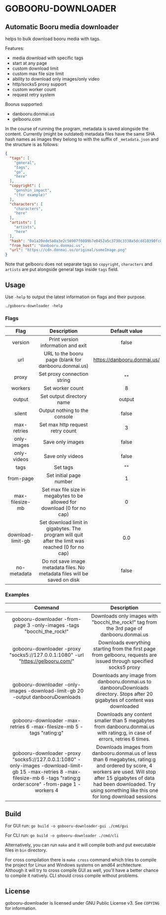 # GOBOORU-DOWNLOADER
## Automatic Booru media downloader

helps to bulk download booru media with tags.

Features:
- media download with specific tags
- start at any page
- custom download limit
- custom max file size limit
- ability to download only images/only video
- http/socks5 proxy support
- custom worker count
- request retry system

Boorus supported:
- danbooru.donmai.us
- gelbooru.com


In the course of running the program, metadata is saved alongside the content. Currently (might be outdated) metadata files have the same SHA hash names as images they belong to with the suffix of `_metadata.json` and the structure is as follows:

```json
{
  "tags": [
    "general",
    "tags",
    "go",
    "here"
  ],
  "copyright": [
    "genshin_impact",
    "(for example)"
  ],
  "characters": [
    "characters",
    "here"
  ],
  "artists": [
    "artists",
    "here"
  ],
  "hash": "0a1a20ede5a8a3e2c56907f6099b7e0452a5c3730c3338a5dcdd18390fc81534",
  "from_host": "danbooru.donmai.us",
  "url": "https://cdn.donmai.us/original/someImage.png"
}
```

Note that gelbooru does not separate tags so `copyright`, `characters` and `artists` are put alongside general tags inside `tags` field.

## Usage

Use `-help` to output the latest information on flags and their purpose.

`./gobooru-downloader -help`

### Flags

| Flag | Description | Default value |
|:---:|:---:|:---:|
| version | Print version information and exit | false |
| url | URL to the booru page (blank for danbooru.donmai.us) | https://danbooru.donmai.us/ |
| proxy | Set proxy connection string | "" |
| workers | Set worker count | 8 |
| output | Set output directory name | output |
| silent | Output nothing to the console | false |
| max-retries | Set max http request retry count | 3 |
| only-images | Save only images | false |
| only-videos | Save only videos | false |
| tags | Set tags | "" |
| from-page | Set initial page number | 1 |
| max-filesize-mb | Set max file size in megabytes to be allowed for download (0 for no cap) | 0 |
| download-limit-gb | Set download limit in gigabytes. The program will quit after the limit was reached (0 for no cap) | 0.0 |
| no-metadata | Do not save image metadata files. No metadata files will be saved on disk | false |

### Examples


| Command | Description |
|:---:|:---:|
| gobooru-downloader -from-page 3 -only-images -tags "bocchi_the_rock!" | Downloads only images with "bocchi_the_rock!" tag from the 3rd page of danbooru.donmai.us |
| gobooru-downloader -proxy "socks5://127.0.0.1:1080" -url "https://gelbooru.com/" | Downloads everything starting from the first page from gelbooru, requests are issued through specified socks5 proxy |
| gobooru-downloader -only-images -download-limit-gb 20 -output danbooruDownloads | Downloads any image from danbooru.donmai.us to danbooruDownloads directory. Stops after 20 gigabytes of content was downloaded |
| gobooru-downloader -max-retries 6 -max-filesize-mb 5 -tags "rating:g" | Downloads any content smaller than 5 megabytes from danbooru.donmai.us with rating:g, in case of errors, retries 6 times.  |
| gobooru-downloader -proxy "socks5://127.0.0.1:1080" -only-images -download-limit-gb 15 -max-retries 8 -max-filesize-mb 6 -tags "rating:g order:score" -from-page 1 -workers 4 | Downloads images from danbooru.donmai.us of less than 6 megabytes, rating:g and ordered by score, 4 workers are used. Will stop after 15 gigabytes of data had been downloaded. Try using something like this one for long download sessions |


## Build

For GUI run: `go build -o gobooru-downloader-gui ./cmd/gui`

For CLI run: `go build -o gobooru-downloader ./cmd/cli`

Alternatively, you can run `make` and it will compile both and put executable files in `bin` directory.

For cross compilation there is `make cross` command which tries to compile the project for Linux and Windows systems on amd64 architecture. Although it will try to cross compile GUI as well, you'll have a better chance to compile it natively. CLI should cross compile without problems.

## License

gobooru-downloader is licensed under GNU Public License v3. See `COPYING` for information.